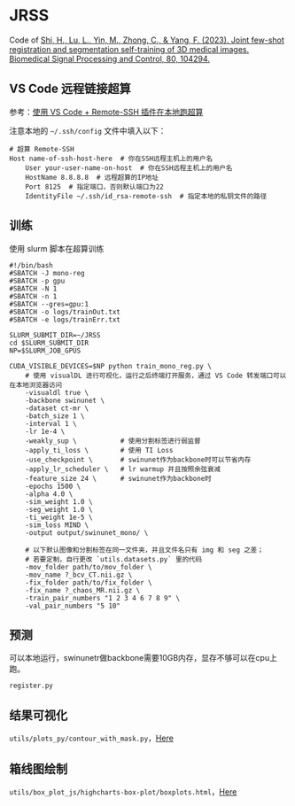 # JRSS
Code of [Shi, H., Lu, L., Yin, M., Zhong, C., & Yang, F. (2023). Joint few-shot registration and segmentation self-training of 3D medical images. Biomedical Signal Processing and Control, 80, 104294.](https://doi.org/10.1016/j.bspc.2022.104294)


## VS Code 远程链接超算

参考：[使用 VS Code + Remote-SSH 插件在本地跑超算](https://blog.csdn.net/qq_36484003/article/details/109595387)

注意本地的 `~/.ssh/config` 文件中填入以下：

```shell script
# 超算 Remote-SSH
Host name-of-ssh-host-here  # 你在SSH远程主机上的用户名
    User your-user-name-on-host  # 你在SSH远程主机上的用户名
    HostName 8.8.8.8  # 远程超算的IP地址
    Port 8125  # 指定端口，否则默认端口为22
    IdentityFile ~/.ssh/id_rsa-remote-ssh  # 指定本地的私钥文件的路径
```

## 训练

使用 slurm 脚本在超算训练

```shell script
#!/bin/bash
#SBATCH -J mono-reg
#SBATCH -p gpu
#SBATCH -N 1
#SBATCH -n 1
#SBATCH --gres=gpu:1
#SBATCH -o logs/trainOut.txt
#SBATCH -e logs/trainErr.txt

SLURM_SUBMIT_DIR=~/JRSS
cd $SLURM_SUBMIT_DIR
NP=$SLURM_JOB_GPUS

CUDA_VISIBLE_DEVICES=$NP python train_mono_reg.py \
    # 使用 visualDL 进行可视化，运行之后终端打开服务，通过 VS Code 转发端口可以在本地浏览器访问
    -visualdl true \    
    -backbone swinunet \
    -dataset ct-mr \
    -batch_size 1 \
    -interval 1 \
    -lr 1e-4 \
    -weakly_sup \           # 使用分割标签进行弱监督
    -apply_ti_loss \        # 使用 TI Loss
    -use_checkpoint \       # swinunet作为backbone时可以节省内存
    -apply_lr_scheduler \   # lr warmup 并且按照余弦衰减
    -feature_size 24 \      # swinunet作为backbone时
    -epochs 1500 \
    -alpha 4.0 \
    -sim_weight 1.0 \
    -seg_weight 1.0 \
    -ti_weight 1e-5 \
    -sim_loss MIND \
    -output output/swinunet_mono/ \

    # 以下默认图像和分割标签在同一文件夹，并且文件名只有 img 和 seg 之差；
    # 若要定制，自行更改 `utils.datasets.py` 里的代码
    -mov_folder path/to/mov_folder \
    -mov_name ?_bcv_CT.nii.gz \
    -fix_folder path/to/fix_folder \
    -fix_name ?_chaos_MR.nii.gz \
    -train_pair_numbers "1 2 3 4 6 7 8 9" \
    -val_pair_numbers "5 10"

```

## 预测
可以本地运行，swinunetr做backbone需要10GB内存，显存不够可以在cpu上跑。

`register.py`

## 结果可视化

`utils/plots_py/contour_with_mask.py`，[Here](utils/plots_py/README.md)

## 箱线图绘制

`utils/box_plot_js/highcharts-box-plot/boxplots.html`，[Here](utils/box_plot_js/highcharts-box-plot/README.md)

